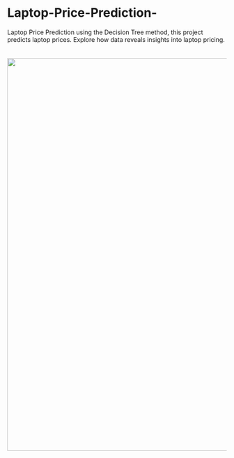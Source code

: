 # Laptop-Price-Prediction-
Laptop Price Prediction using the Decision Tree method, this project predicts laptop prices. Explore how data reveals insights into laptop pricing.
<div style="padding-top: 20px;">
    <img src="[https://images.unsplash.com/photo-1535869462434-f92cc30bf40c?ixlib=rb-4.0.3&ixid=M3wxMjA3fDB8MHxzZWFyY2h8MTN8fHdpbmV8ZW58MHx8MHx8fDA=&w=1000&q=80](https://www.google.com/url?sa=i&url=https%3A%2F%2Fwww.telegraphindia.com%2Fscience-tech%2Facer-launches-five-new-laptops-with-11th-gen-intel-core-processor%2Fcid%2F1797613&psig=AOvVaw1VdDeALOTdXm6UR-AcGs--&ust=1697885848811000&source=images&cd=vfe&opi=89978449&ved=0CBEQjRxqFwoTCMDO7-i7hIIDFQAAAAAdAAAAABAG)https://www.google.com/url?sa=i&url=https%3A%2F%2Fwww.telegraphindia.com%2Fscience-tech%2Facer-launches-five-new-laptops-with-11th-gen-intel-core-processor%2Fcid%2F1797613&psig=AOvVaw1VdDeALOTdXm6UR-AcGs--&ust=1697885848811000&source=images&cd=vfe&opi=89978449&ved=0CBEQjRxqFwoTCMDO7-i7hIIDFQAAAAAdAAAAABAG" width="900px" height="auto">
</div>
